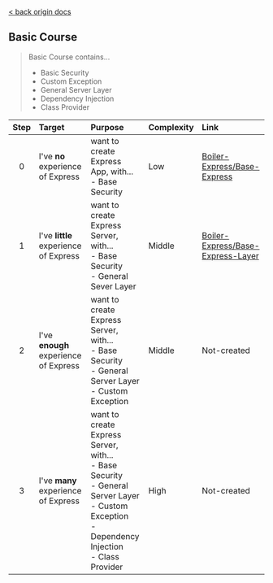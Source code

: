 [< back origin docs](https://github.com/Boiler-Express/.github/blob/main/profile/README.md)
## Basic Course

> Basic Course contains...
>
> - Basic Security
> - Custom Exception
> - General Server Layer
> - Dependency Injection
> - Class Provider

| Step | Target | Purpose | Complexity | Link |
| :--: | :----- | :------ | :--------- | :----- |
| 0    | I've **no** experience of Express | want to create Express App, with... <br> - Base Security | Low | [Boiler-Express/Base-Express](https://github.com/Boiler-Express/Base-Express) |
| 1    | I've **little** experience of Express | want to create Express Server, with... <br> - Base Security <br> - General Sever Layer | Middle | [Boiler-Express/Base-Express-Layer](https://github.com/Boiler-Express/Base-Express-Layer) |
| 2    | I've **enough** experience of Express | want to create Express Server, with... <br> - Base Security <br> - General Server Layer <br> - Custom Exception | Middle | Not-created |
| 3    | I've **many** experience of Express | want to create Express Server, with... <br> - Base Security <br> - General Server Layer <br> - Custom Exception <br> - Dependency Injection <br>- Class Provider | High | Not-created |
